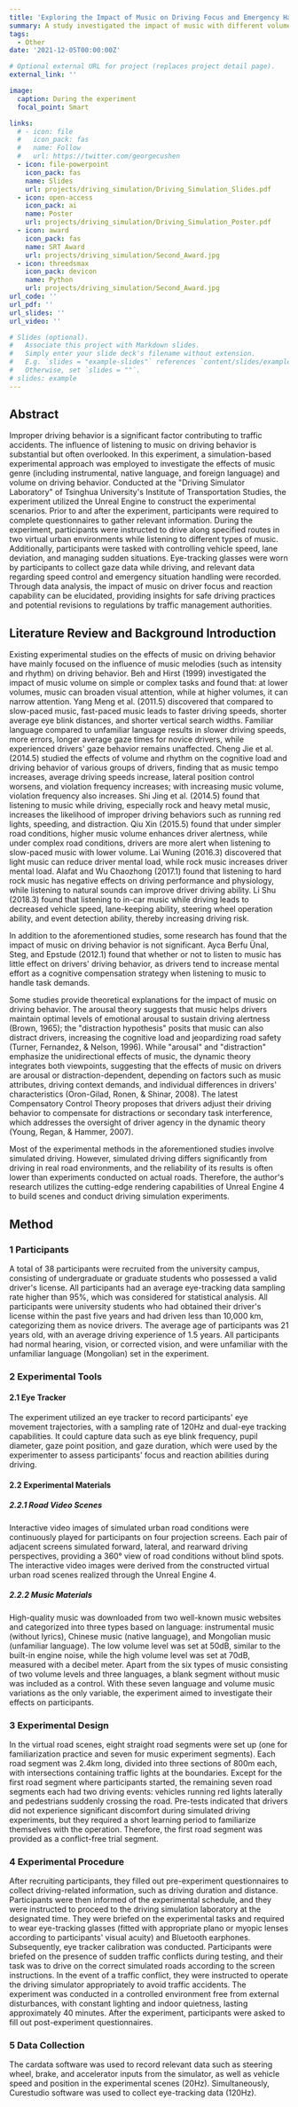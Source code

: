 ```yaml
---
title: 'Exploring the Impact of Music on Driving Focus and Emergency Handling Ability Based on Driving Simulation: A Case Study of Novice Drivers'
summary: A study investigated the impact of music with different volumes and languages on driver behavior. Specifically, it examined factors such as reaction time to encountering vehicles running red lights or pedestrians suddenly crossing the road, as well as the ability to maintain a constant vehicle speed. A somewhat counterintuitive finding was that the study discovered that appropriate music might enhance drivers' reaction speed rather than impede them.
tags:
  - Other
date: '2021-12-05T00:00:00Z'

# Optional external URL for project (replaces project detail page).
external_link: ''

image:
  caption: During the experiment
  focal_point: Smart

links:
  # - icon: file
  #   icon_pack: fas
  #   name: Follow
  #   url: https://twitter.com/georgecushen
  - icon: file-powerpoint
    icon_pack: fas
    name: Slides
    url: projects/driving_simulation/Driving_Simulation_Slides.pdf
  - icon: open-access
    icon_pack: ai
    name: Poster
    url: projects/driving_simulation/Driving_Simulation_Poster.pdf
  - icon: award
    icon_pack: fas
    name: SRT Award
    url: projects/driving_simulation/Second_Award.jpg
  - icon: threedsmax
    icon_pack: devicon
    name: Python
    url: projects/driving_simulation/Second_Award.jpg
url_code: ''
url_pdf: ''
url_slides: ''
url_video: ''

# Slides (optional).
#   Associate this project with Markdown slides.
#   Simply enter your slide deck's filename without extension.
#   E.g. `slides = "example-slides"` references `content/slides/example-slides.md`.
#   Otherwise, set `slides = ""`.
# slides: example
---
```


## Abstract

Improper driving behavior is a significant factor contributing to traffic accidents. The influence of listening to music on driving behavior is substantial but often overlooked. In this experiment, a simulation-based experimental approach was employed to investigate the effects of music genre (including instrumental, native language, and foreign language) and volume on driving behavior. Conducted at the "Driving Simulator Laboratory" of Tsinghua University's Institute of Transportation Studies, the experiment utilized the Unreal Engine to construct the experimental scenarios. Prior to and after the experiment, participants were required to complete questionnaires to gather relevant information. During the experiment, participants were instructed to drive along specified routes in two virtual urban environments while listening to different types of music. Additionally, participants were tasked with controlling vehicle speed, lane deviation, and managing sudden situations. Eye-tracking glasses were worn by participants to collect gaze data while driving, and relevant data regarding speed control and emergency situation handling were recorded. Through data analysis, the impact of music on driver focus and reaction capability can be elucidated, providing insights for safe driving practices and potential revisions to regulations by traffic management authorities.

## Literature Review and Background Introduction

Existing experimental studies on the effects of music on driving behavior have mainly focused on the influence of music melodies (such as intensity and rhythm) on driving behavior. Beh and Hirst (1999) investigated the impact of music volume on simple or complex tasks and found that: at lower volumes, music can broaden visual attention, while at higher volumes, it can narrow attention. Yang Meng et al. (2011.5) discovered that compared to slow-paced music, fast-paced music leads to faster driving speeds, shorter average eye blink distances, and shorter vertical search widths. Familiar language compared to unfamiliar language results in slower driving speeds, more errors, longer average gaze times for novice drivers, while experienced drivers' gaze behavior remains unaffected. Cheng Jie et al. (2014.5) studied the effects of volume and rhythm on the cognitive load and driving behavior of various groups of drivers, finding that as music tempo increases, average driving speeds increase, lateral position control worsens, and violation frequency increases; with increasing music volume, violation frequency also increases. Shi Jing et al. (2014.5) found that listening to music while driving, especially rock and heavy metal music, increases the likelihood of improper driving behaviors such as running red lights, speeding, and distraction. Qiu Xin (2015.5) found that under simpler road conditions, higher music volume enhances driver alertness, while under complex road conditions, drivers are more alert when listening to slow-paced music with lower volume. Lai Wuning (2016.3) discovered that light music can reduce driver mental load, while rock music increases driver mental load. Alafat and Wu Chaozhong (2017.1) found that listening to hard rock music has negative effects on driving performance and physiology, while listening to natural sounds can improve driver driving ability. Li Shu (2018.3) found that listening to in-car music while driving leads to decreased vehicle speed, lane-keeping ability, steering wheel operation ability, and event detection ability, thereby increasing driving risk.

In addition to the aforementioned studies, some research has found that the impact of music on driving behavior is not significant. Ayca Berfu Ünal, Steg, and Epstude (2012.1) found that whether or not to listen to music has little effect on drivers' driving behavior, as drivers tend to increase mental effort as a cognitive compensation strategy when listening to music to handle task demands.

Some studies provide theoretical explanations for the impact of music on driving behavior. The arousal theory suggests that music helps drivers maintain optimal levels of emotional arousal to sustain driving alertness (Brown, 1965); the "distraction hypothesis" posits that music can also distract drivers, increasing the cognitive load and jeopardizing road safety (Turner, Fernandez, & Nelson, 1996). While "arousal" and "distraction" emphasize the unidirectional effects of music, the dynamic theory integrates both viewpoints, suggesting that the effects of music on drivers are arousal or distraction-dependent, depending on factors such as music attributes, driving context demands, and individual differences in drivers' characteristics (Oron-Gilad, Ronen, & Shinar, 2008). The latest Compensatory Control Theory proposes that drivers adjust their driving behavior to compensate for distractions or secondary task interference, which addresses the oversight of driver agency in the dynamic theory (Young, Regan, & Hammer, 2007).

Most of the experimental methods in the aforementioned studies involve simulated driving. However, simulated driving differs significantly from driving in real road environments, and the reliability of its results is often lower than experiments conducted on actual roads. Therefore, the author's research utilizes the cutting-edge rendering capabilities of Unreal Engine 4 to build scenes and conduct driving simulation experiments.

## Method

### 1 Participants
A total of 38 participants were recruited from the university campus, consisting of undergraduate or graduate students who possessed a valid driver's license. All participants had an average eye-tracking data sampling rate higher than 95%, which was considered for statistical analysis. All participants were university students who had obtained their driver's license within the past five years and had driven less than 10,000 km, categorizing them as novice drivers. The average age of participants was 21 years old, with an average driving experience of 1.5 years. All participants had normal hearing, vision, or corrected vision, and were unfamiliar with the unfamiliar language (Mongolian) set in the experiment.
### 2 Experimental Tools
#### 2.1 Eye Tracker
The experiment utilized an eye tracker to record participants' eye movement trajectories, with a sampling rate of 120Hz and dual-eye tracking capabilities. It could capture data such as eye blink frequency, pupil diameter, gaze point position, and gaze duration, which were used by the experimenter to assess participants' focus and reaction abilities during driving.
#### 2.2 Experimental Materials
##### 2.2.1 Road Video Scenes
Interactive video images of simulated urban road conditions were continuously played for participants on four projection screens. Each pair of adjacent screens simulated forward, lateral, and rearward driving perspectives, providing a 360° view of road conditions without blind spots. The interactive video images were derived from the constructed virtual urban road scenes realized through the Unreal Engine 4.

##### 2.2.2 Music Materials
High-quality music was downloaded from two well-known music websites and categorized into three types based on language: instrumental music (without lyrics), Chinese music (native language), and Mongolian music (unfamiliar language). The low volume level was set at 50dB, similar to the built-in engine noise, while the high volume level was set at 70dB, measured with a decibel meter. Apart from the six types of music consisting of two volume levels and three languages, a blank segment without music was included as a control. With these seven language and volume music variations as the only variable, the experiment aimed to investigate their effects on participants.

### 3 Experimental Design
In the virtual road scenes, eight straight road segments were set up (one for familiarization practice and seven for music experiment segments). Each road segment was 2.4km long, divided into three sections of 800m each, with intersections containing traffic lights at the boundaries. Except for the first road segment where participants started, the remaining seven road segments each had two driving events: vehicles running red lights laterally and pedestrians suddenly crossing the road. Pre-tests indicated that drivers did not experience significant discomfort during simulated driving experiments, but they required a short learning period to familiarize themselves with the operation. Therefore, the first road segment was provided as a conflict-free trial segment.

### 4 Experimental Procedure
After recruiting participants, they filled out pre-experiment questionnaires to collect driving-related information, such as driving duration and distance. Participants were then informed of the experimental schedule, and they were instructed to proceed to the driving simulation laboratory at the designated time. They were briefed on the experimental tasks and required to wear eye-tracking glasses (fitted with appropriate plano or myopic lenses according to participants' visual acuity) and Bluetooth earphones. Subsequently, eye tracker calibration was conducted. Participants were briefed on the presence of sudden traffic conflicts during testing, and their task was to drive on the correct simulated roads according to the screen instructions. In the event of a traffic conflict, they were instructed to operate the driving simulator appropriately to avoid traffic accidents. The experiment was conducted in a controlled environment free from external disturbances, with constant lighting and indoor quietness, lasting approximately 40 minutes. After the experiment, participants were asked to fill out post-experiment questionnaires.

### 5 Data Collection
The cardata software was used to record relevant data such as steering wheel, brake, and accelerator inputs from the simulator, as well as vehicle speed and position in the experimental scenes (20Hz). Simultaneously, Curestudio software was used to collect eye-tracking data (120Hz).